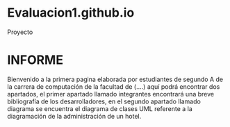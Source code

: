 # Evaluacion1.github.io
Proyecto
<body>
<h1>INFORME</h1>
<p>Bienvenido a la primera pagina elaborada por estudiantes de segundo A de la carrera de computación de la facultad de (....) aquí podrá encontrar  dos apartados, el primer apartado llamado integrantes encontrará una breve bibliografía de los desarrolladores, en el segundo apartado llamado  diagrama se encuentra el diagrama de clases UML referente a la diagramación de la administración de un hotel.  </p<
</body>
